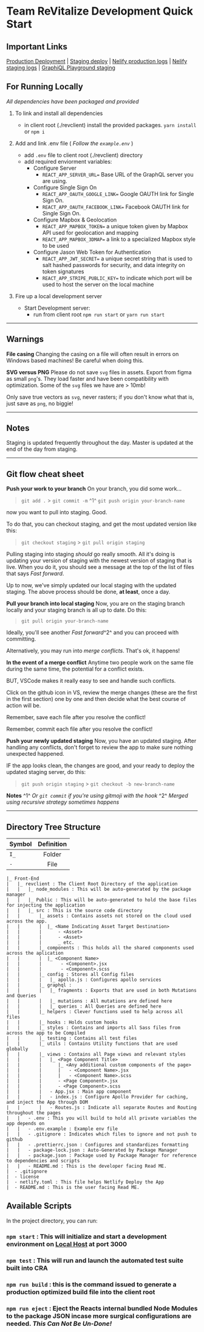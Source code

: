 <!-- # Important Links -->

# Team ReVitalize Development Quick Start

## Important Links

[Production Deployment](https://revitalize.community) |
[Staging deploy](https://revitalize.netlify.com) |
[Nelify production logs](https://app.netlify.com/sites/sleepy-brattain-252a23/deploys) |
[Nelify staging logs](https://app.netlify.com/sites/revitalize/deploys) |
[GraphiQL Playground staging](https://revitalize-development.herokuapp.com/)

## **For Running Locally**

_All dependencies have been packaged and provided_

1. To link and install all dependencies

    - in client root (./revclient) install the provided packages. `yarn install` or `npm i`

1. Add and link .env file
   ( _Follow the `example.env`_ )

    - add `.env` file to client root (./revclient) directory
    - add required enviorment variables:
        - Configure Server
            - `REACT_APP_SERVER_URL=` Base URL of the GraphQL server you are using.
        - Configure Single Sign On
            - `REACT_APP_OAUTH_GOOGLE_LINK=` Google OAUTH link for Single Sign On.
            - `REACT_APP_OAUTH_FACEBOOK_LINK=` Facebook OAUTH link for Single Sign On.
        - Configure Mapbox & Geolocation
            - `REACT_APP_MAPBOX_TOKEN=` a unique token given by Mapbox API used for geolocation and mapping
            - `REACT_APP_MAPBOX_3DMAP=` a link to a specialized Mapbox style to be used
        - Configure Jason Web Token for Authentication
            - `REACT_APP_JWT_SECRET=` a unique secret string that is used to salt hashed passwords for security, and data integrity on token signatures
            - `REACT_APP_STRIPE_PUBLIC_KEY=` to indicate which port will be used to host the server on the local machine

1. Fire up a local development server
    - Start Development server:
        - run from client root `npm run start` or `yarn run start`

---

## Warnings

**File casing**
Changing the casing on a file will often result in errors on Windows based machines! Be careful when doing this.

**SVG versus PNG**
Please do not save `svg` files in assets. Export from figma as small `png`'s. They load faster and have been compatibility with optimization. Some of the `svg` files we have are > 10mb!

Only save true vectors as `svg`, never rasters; if you don't know what that is, just save as `png`, no biggie!

---

## Notes

Staging is updated frequently throughout the day.
Master is updated at the end of the day from staging.

---

## Git flow cheat sheet

**Push your work to your branch**
On your branch, you did some work...

> `git add .` > `git commit -m` ^1^
> `git push origin your-branch-name`

now you want to pull into staging. Good.

To do that, you can checkout staging, and get the most updated version like this:

> `git checkout staging` > `git pull origin staging`

Pulling staging into staging _should_ go really smooth. All it's doing is updating your version of staging with the newest version of staging that is live. When you do it, you should see a message at the top of the list of files that says _Fast forward_.

Up to now, we've simply updated our local staging with the updated staging. The above process should be done, **at least**, once a day.

**Pull your branch into local staging**
Now, you are on the staging branch locally and your staging branch is all up to date. Do this:

> `git pull origin your-branch-name`

Ideally, you'll see another _Fast forward_^2^ and you can proceed with committing.

Alternatively, you may run into _merge conflicts_. That's ok, it happens!

**In the event of a merge conflict**
Anytime two people work on the same file during the same time, the potential for a conflict exists.

BUT, VSCode makes it really easy to see and handle such conflicts.

Click on the github icon in VS, review the merge changes (these are the first in the first section) one by one and then decide what the best course of action will be.

Remember, save each file after you resolve the conflict!

Remember, commit each file after you resolve the conflict!

**Push your newly updated staging**
Now, you have an updated staging. After handling any conflicts, don't forget to review the app to make sure nothing unexpected happened.

IF the app looks clean, the changes are good, and your ready to deploy the updated staging server, do this:

> `git push origin staging` > `git checkout -b new-branch-name`

**Notes**
^1^ _Or `git commit` if you're using gitmoji with the hook_
^2^ _Merged using recursive strategy sometimes happens_

---

## Directory Tree Structure

| Symbol | Definition |
| ------ | :--------: |
| `I_`   |   Folder   |
| `-`    |    File    |

    |_ Front-End
    |   |_ revclient : The Client Root Directory of the application
    |   |   |_ node_modules : This will be auto-generated by the package manager
    |   |   |_ Public : This will be auto-generated to hold the base files for injecting the application
    |   |   |_ src : This is the source code directory
    |   |       |_ assets : Contains assets not stored on the cloud used across the app.
    |   |       |  |_ <Name Indicating Asset Target Destination>
    |   |       |      - <Asset>
    |   |       |      - <Asset>
    |   |       |      _ etc.
    |   |       |_ components : This holds all the shared components used across the aplication
    |   |       |  |_ <Component Name>
    |   |       |       - <Component>.jsx
    |   |       |       - <Component>.scss
    |   |       |_ config : Stores all Config files
    |   |       |   |_ apollo.js : Configures apollo services
    |   |       |_ graphql :
    |   |       |   |_ fragments : Exports that are used in both Mutations and Queries
    |   |       |   |_ mutations : All mutations are defined here
    |   |       |   |_ queries : All Queries are defined here
    |   |       |_ helpers : Clever functions used to help across all files
    |   |       |_ hooks : Holds custom hooks
    |   |       |_ styles : Contains and imports all Sass files from across the app to be Compiled
    |   |       |_ testing : Contains all test files
    |   |       |_ utils : Contains Utility functions that are used globally
    |   |       |_ views : Contains all Page views and relevant styles
    |   |       |   |_ <Page Component Title>
    |   |       |      |_ <Any additional custom components of the page>
    |   |       |      |   - <Component Name>.jsx
    |   |       |      |   - <Component Name>.scss
    |   |       |      - <Page Component>.jsx
    |   |       |      - <Page Component>.scss
    |   |       |   - App.jsx : Main app component
    |   |       |   - index.js : Configure Apollo Provider for caching, and inject the App through DOM
    |   |       |   - Routes.js : Indicate all separate Routes and Routing throughout the pages
    |   |   - .env : This you will build to hold all private variables the app depends on
    |   |   - .env.example : Example env file
    |   |   - .gitignore : Indicates which files to ignore and not push to github
    |   |   - .prettierrc.json : Configures and standardizes formatting
    |   |   - package-lock.json : Auto-Generated by Package Manager
    |   |   - package.json : Package used by Package Manager for reference to dependencies and scripts
    |   |   - README.md : This is the developer facing Read ME.
    |  - .gitignore
    |  - license
    |  - netlify.toml : This file helps Netlify Deploy the App
    |  - README.md : This is the user facing Read ME.

## Available Scripts

In the project directory, you can run:

### `npm start` : This will initialize and start a development environment on [Local Host](http://localhost:3000) at port 3000

### `npm test` : This will run and launch the automated test suite built into CRA

### `npm run build` : this is the command issued to generate a production optimized build file into the client root

### `npm run eject` : Eject the Reacts internal bundled Node Modules to the package JSON incase more surgical configurations are needed. _*This Can Not Be Un-Done!*_
